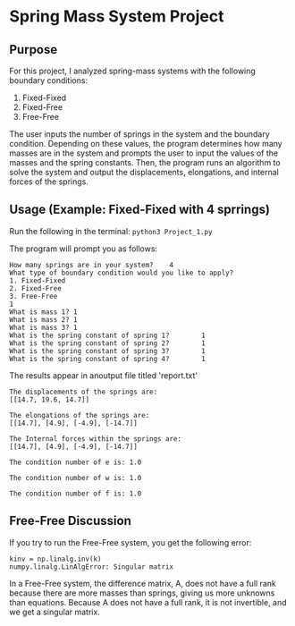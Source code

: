# Spring Mass System Project

## Purpose
For this project, I analyzed spring-mass systems with the following boundary conditions: 
1. Fixed-Fixed
2. Fixed-Free
3. Free-Free

The user inputs the number of springs in the system and the boundary condition. Depending on these values, the program determines how many masses are in the system and prompts the user to input the values of the masses and the spring constants. Then, the program runs an algorithm to solve the system and output the displacements, elongations, and internal forces of the springs.

## Usage (Example: Fixed-Fixed with 4 sprrings)
Run the following in the terminal:
```python3 Project_1.py```

The program will prompt you as follows:
```
How many springs are in your system?    4
What type of boundary condition would you like to apply?
1. Fixed-Fixed
2. Fixed-Free
3. Free-Free
1
What is mass 1? 1
What is mass 2? 1
What is mass 3? 1
What is the spring constant of spring 1?        1
What is the spring constant of spring 2?        1
What is the spring constant of spring 3?        1
What is the spring constant of spring 4?        1
```

The results appear in anoutput file titled 'report.txt'

```
The displacements of the springs are:
[[14.7, 19.6, 14.7]]

The elongations of the springs are:
[[14.7], [4.9], [-4.9], [-14.7]]

The Internal forces within the springs are:
[[14.7], [4.9], [-4.9], [-14.7]]

The condition number of e is: 1.0

The condition number of w is: 1.0

The condition number of f is: 1.0
```

## Free-Free Discussion
If you try to run the Free-Free system, you get the following error:
```
kinv = np.linalg.inv(k)
numpy.linalg.LinAlgError: Singular matrix
```
In a Free-Free system, the difference matrix, A, does not have a full rank because there are more masses than springs, giving us more unknowns than equations. Because A does not have a full rank, it is not invertible, and we get a singular matrix.
